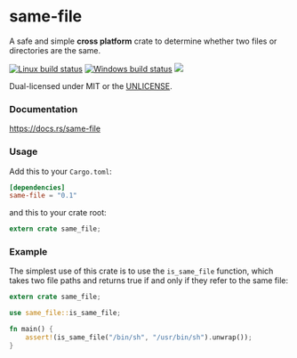 same-file
=========
A safe and simple **cross platform** crate to determine whether two files or
directories are the same.

[![Linux build status](https://api.travis-ci.org/BurntSushi/same-file.png)](https://travis-ci.org/BurntSushi/same-file)
[![Windows build status](https://ci.appveyor.com/api/projects/status/github/BurntSushi/same-file?svg=true)](https://ci.appveyor.com/project/BurntSushi/same-file)
[![](http://meritbadge.herokuapp.com/same-file)](https://crates.io/crates/same-file)

Dual-licensed under MIT or the [UNLICENSE](http://unlicense.org).

### Documentation

https://docs.rs/same-file

### Usage

Add this to your `Cargo.toml`:

```toml
[dependencies]
same-file = "0.1"
```

and this to your crate root:

```rust
extern crate same_file;
```

### Example

The simplest use of this crate is to use the `is_same_file` function, which
takes two file paths and returns true if and only if they refer to the same
file:

```rust
extern crate same_file;

use same_file::is_same_file;

fn main() {
    assert!(is_same_file("/bin/sh", "/usr/bin/sh").unwrap());
}
```
